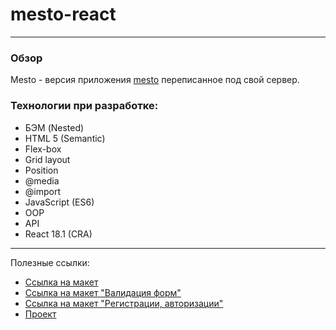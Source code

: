 # mesto-react

---

### Обзор

Mesto - версия приложения [mesto](https://github.com/Taashev/mesto-react.git) переписанное под свой сервер.

### Технологии при разработке:

- БЭМ (Nested)
- HTML 5 (Semantic)
- Flex-box
- Grid layout
- Position
- @media
- @import
- JavaScript (ES6)
- OOP
- API
- React 18.1 (CRA)

---

Полезные ссылки:

- [Ссылка на макет](https://www.figma.com/file/bjyvbKKJN2naO0ucURl2Z0/JavaScript.-Sprint-5?node-id=0%3A1)
- [Ссылка на макет "Валидация форм"](https://www.figma.com/file/kRVLKwYG3d1HGLvh7JFWRT/JavaScript.-Sprint-6?node-id=0%3A1)
- [Ссылка на макет "Регистрации, авторизации"](https://www.figma.com/file/5H3gsn5lIGPwzBPby9jAOo/JavaScript.-Sprint-12?node-id=0%3A1)
- [Проект](https://taashev.github.io/mesto-react/)
